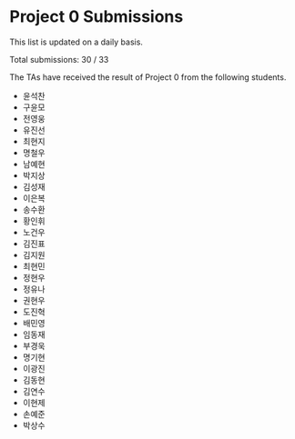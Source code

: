 # Project 0 Submissions

This list is updated on a daily basis.

Total submissions: 30 / 33

The TAs have received the result of Project 0 from the following students.

- 윤석찬
- 구윤모
- 전영웅
- 유진선
- 최현지
- 명철우
- 남예현
- 박지상
- 김성재
- 이은복
- 송수환
- 황인휘
- 노건우
- 김진표
- 김지원
- 최현민
- 정현우
- 정유나
- 권현우
- 도진혁
- 배민영
- 임동재
- 부경욱
- 명기현
- 이광진
- 김동현
- 김연수
- 이현제
- 손예준
- 박상수
